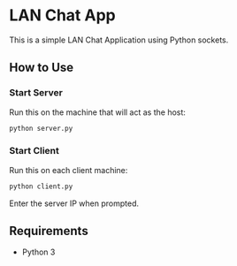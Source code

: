 # LAN Chat App

This is a simple LAN Chat Application using Python sockets.

## How to Use

### Start Server
Run this on the machine that will act as the host:

```bash
python server.py
```

### Start Client
Run this on each client machine:

```bash
python client.py
```

Enter the server IP when prompted.

## Requirements
- Python 3
